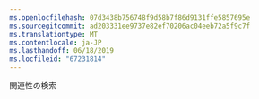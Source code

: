 ```yaml
---
ms.openlocfilehash: 07d3438b756748f9d58b7f86d9131ffe5857695e
ms.sourcegitcommit: ad203331ee9737e82ef70206ac04eeb72a5f9c7f
ms.translationtype: MT
ms.contentlocale: ja-JP
ms.lasthandoff: 06/18/2019
ms.locfileid: "67231814"
---
```

関連性の検索